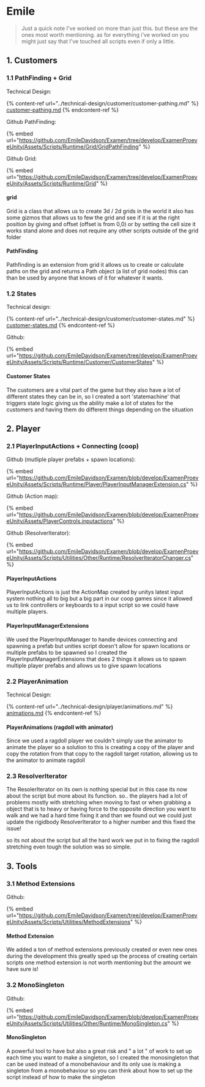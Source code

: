 # Emile

> Just a quick note I've worked on more than just this. but these are the ones most worth mentioning. as for everything i've worked on you might just say that I've touched all scripts even if only a little.&#x20;

## 1. Customers&#x20;

### 1.1 PathFinding + Grid

Technical Design:

{% content-ref url="../technical-design/customer/customer-pathing.md" %}
[customer-pathing.md](../technical-design/customer/customer-pathing.md)
{% endcontent-ref %}

Github PathFinding:

{% embed url="https://github.com/EmileDavidson/Examen/tree/develop/ExamenProeveUnity/Assets/Scripts/Runtime/Grid/GridPathFinding" %}

Github Grid:

{% embed url="https://github.com/EmileDavidson/Examen/tree/develop/ExamenProeveUnity/Assets/Scripts/Runtime/Grid" %}

#### grid

Grid is a class that allows us to create 3d / 2d grids in the world it also has some gizmos that allows us to few the grid and see if it is at the right position by giving and offset (offset is from 0,0) or by setting the cell size it works stand alone and does not require any other scripts outside of the grid folder&#x20;

#### PathFinding

Pathfinding is an extension from grid it allows us to create or calculate paths on the grid and returns a Path object (a list of grid nodes) this can than be used by anyone that knows of it for whatever it wants.  &#x20;



### 1.2 States

Technical design:&#x20;

{% content-ref url="../technical-design/customer/customer-states.md" %}
[customer-states.md](../technical-design/customer/customer-states.md)
{% endcontent-ref %}

Github:

{% embed url="https://github.com/EmileDavidson/Examen/tree/develop/ExamenProeveUnity/Assets/Scripts/Runtime/Customer/CustomerStates" %}

#### Customer States

The customers are a vital part of the game but they also have a lot of different states they can be in, so I created a sort 'statemachine' that triggers state logic giving us the ability make a lot of states for the customers and having them do different things depending on the situation&#x20;



## 2. Player

### 2.1 PlayerInputActions + Connecting (coop)&#x20;

Github (mutliple player prefabs + spawn locations):

{% embed url="https://github.com/EmileDavidson/Examen/blob/develop/ExamenProeveUnity/Assets/Scripts/Runtime/Player/PlayerInputManagerExtension.cs" %}

Github (Action map):

{% embed url="https://github.com/EmileDavidson/Examen/blob/develop/ExamenProeveUnity/Assets/PlayerControls.inputactions" %}

Github (ResolverIterator):&#x20;

{% embed url="https://github.com/EmileDavidson/Examen/blob/develop/ExamenProeveUnity/Assets/Scripts/Utilities/Other/Runtime/ResolverIteratorChanger.cs" %}

#### PlayerInputActions

PlayerInputActions is just the ActionMap created by unitys latest input system nothing all to big but a big part in our coop games since it allowed us to link controllers or keyboards to a input script so we could have multiple players.

#### PlayerInputManagerExtensions

We used the PlayerInputManager to handle devices connecting and spawning a prefab but unities script doesn't allow for spawn locations or multiple prefabs to be spawned so I created the PlayerInputManagerExtensions that does 2 things it allows us to spawn multiple player prefabs and allows us to give spawn locations&#x20;

### 2.2 PlayerAnimation

Technical Design:

{% content-ref url="../technical-design/player/animations.md" %}
[animations.md](../technical-design/player/animations.md)
{% endcontent-ref %}

#### PlayerAnimations (ragdoll with animator)&#x20;

Since we used a ragdoll player we couldn't simply use the animator to animate the player so a solution to this is creating a copy of the player and copy the rotation from that copy to the ragdoll target rotation, allowing us to the animator to animate ragdoll&#x20;

### 2.3 ResolverIterator

The ResolerIterator on its own is nothing special but in this case its now about the script but more about its function. so.. the players had a lot of problems mostly with stretching when moving to fast or when grabbing a object that is to heavy or having force to the opposite direction you want to walk and we had a hard time fixing it and than we found out we could just update the rigidbody ResolverIterator to a higher number and this fixed the issue!&#x20;

so its not about the script but all the hard work we put in to fixing the ragdoll stretching even tough the solution was so simple.&#x20;



## 3. Tools

### 3.1 Method Extensions

Github:

{% embed url="https://github.com/EmileDavidson/Examen/tree/develop/ExamenProeveUnity/Assets/Scripts/Utilities/MethodExtensions" %}

#### Method Extension

We added a ton of method extensions previously created or even new ones during the development this greatly sped up the process of creating certain scripts one method extension is not worth mentioning but the amount we have sure is!

### 3.2 MonoSingleton

Github:

{% embed url="https://github.com/EmileDavidson/Examen/blob/develop/ExamenProeveUnity/Assets/Scripts/Utilities/Other/Runtime/MonoSingleton.cs" %}

#### MonoSingleton

A powerful tool to have but also a great risk and " a lot " of work to set up each time you want to make a singleton, so I created the monosingleton that can be used instead of a monobehaviour and its only use is making a singleton from a monobehaviour so you can think about how to set up the script instead of how to make the singleton&#x20;











